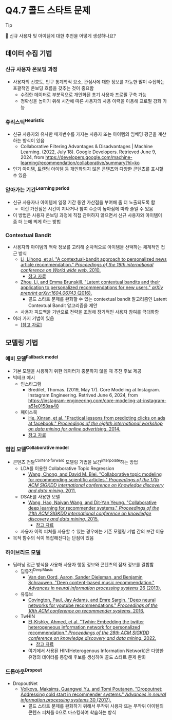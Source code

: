 # Q4.7 콜드 스타트 문제

> [!Tip]
> 
> 🙋 신규 사용자 및 아이템에 대한 추천을 어떻게 생성하나요?

## 데이터 수집 기법

### 신규 사용자 온보딩 과정

-   사용자의 선호도, 인구 통계학적 요소, 관심사에 대한 정보를 가능한 많이 수집하는 포괄적인 온보딩 흐름을 갖추는 것이 중요함
    -   수집한 데이터로 부분적으로 개인화된 초기 사용자 프로필 구축 가능
    -   정확성을 높이기 위해 시간에 따른 사용자의 사용 이력을 이용해 프로필 강화 가능

### 휴리스틱<sup>Heuristic</sup>

-   신규 사용자와 유사한 매개변수를 가지는 사용자 또는 아이템의 임베딩 평균을 계산하는 방식이 있음
    -   Collaborative Filtering Advantages & Disadvantages | Machine Learning. (2022, July 18). Google Developers. Retrieved June 9, 2024, from https://developers.google.com/machine-learning/recommendation/collaborative/summary?hl=ko
-   인기 아이템, 트렌딩 아이템 등 개인화되지 않은 콘텐츠와 다양한 콘텐츠를 표시할 수 있음

### 알아가는 기간<sup>Learning period</sup>

-   신규 사용자나 아이템에 일정 기간 동안 가산점을 부여해 좀 더 노출되도록 함
    -   이런 가산점은 시간이 지나거나 참여 수준이 높아짐에 따라 줄일 수 있음
-   이 방법은 사용자 온보딩 과정에 직접 관여하지 않으면서 신규 사용자와 아이템이 좀 더 눈에 띄게 하는 방법

### Contextual Bandit

-   사용자와 아이템의 맥락 정보를 고려해 순차적으로 아이템을 선택하는 체계적인 접근 방식
    -   [Li, Lihong, et al. "A contextual-bandit approach to personalized news article recommendation." *Proceedings of the 19th international conference on World wide web*. 2010.](https://arxiv.org/abs/1003.0146)
        -   [참고 자료](https://leehyejin91.github.io/post-contextual_bandit/)
    -   [Zhou, Li, and Emma Brunskill. "Latent contextual bandits and their application to personalized recommendations for new users." *arXiv preprint arXiv:1604.06743* (2016).](https://arxiv.org/abs/1604.06743)
        -   콜드 스타트 문제를 완화할 수 있는 contextual bandit 알고리즘인 Latent Contextual Bandit 알고리즘을 제안
    -   사용자 피드백을 기반으로 전략을 조정해 장기적인 사용자 참여를 극대화함
-   여러 가지 기법이 있음
    -   [[참고 자료]](https://otzslayer.github.io/ml/2022/01/07/about-multi-armed-bandit.html)

## 모델링 기법

### 예비 모델<sup>Fallback model</sup>

-   기본 모델을 사용하기 위한 데이터가 충분하지 않을 때 추천 후보 제공
-   빅테크 예시
    -   인스타그램
        -   Bredilet, Thomas. (2019, May 17). Core Modeling at Instagram. Instagram Engineering. Retrived June 6, 2024, from https://instagram-engineering.com/core-modeling-at-instagram-a51e0158aa48
    -   페이스북
        -   [He, Xinran, et al. "Practical lessons from predicting clicks on ads at facebook." *Proceedings of the eighth international workshop on data mining for online advertising*. 2014.](https://quinonero.net/Publications/predicting-clicks-facebook.pdf)
        -   [참고 자료](https://aldente0630.github.io/data-science/2018/05/10/practical_lessons_from_predicting_clicks_on_ads_at_FB.html)

### 협업 모델<sup>Collaborative model</sup>

-   콘텐츠 전달<sup>Content-forward</sup> 모델링 기법을 보간<sup>interpolate</sup>하는 방법
    -   LDA를 이용한 Collaborative Topic Regression
        -   [Wang, Chong, and David M. Blei. "Collaborative topic modeling for recommending scientific articles." *Proceedings of the 17th ACM SIGKDD international conference on Knowledge discovery and data mining*. 2011.](https://www.cse.cuhk.edu.hk/irwin.king.new/_media/presentations/wangblei2011.pdf)
    -   DSAE를 사용한 모델
        -   [Wang, Hao, Naiyan Wang, and Dit-Yan Yeung. "Collaborative deep learning for recommender systems." *Proceedings of the 21th ACM SIGKDD international conference on knowledge discovery and data mining*. 2015.](https://arxiv.org/pdf/1409.2944)
            -   [참고 자료](https://steady-programming.tistory.com/54)
    -   사용자 이력 피처를 사용할 수 있는 경우에는 기존 모델링 기법 간의 보간 이용
-   목적 함수의 식이 복잡해진다는 단점이 있음

### 하이브리드 모델

-   딥러닝 접근 방식을 사용해 사용자 행동 정보와 콘텐츠의 잠재 정보를 결합함
    -   딥뮤직<sup>DeepMusic</sup>
        -   [Van den Oord, Aaron, Sander Dieleman, and Benjamin Schrauwen. "Deep content-based music recommendation." *Advances in neural information processing systems* 26 (2013).](https://proceedings.neurips.cc/paper/2013/file/b3ba8f1bee1238a2f37603d90b58898d-Paper.pdf)
    -   유튜브
        -   [Covington, Paul, Jay Adams, and Emre Sargin. "Deep neural networks for youtube recommendations." *Proceedings of the 10th ACM conference on recommender systems*. 2016.](https://static.googleusercontent.com/media/research.google.com/ko//pubs/archive/45530.pdf)
    -   TwHIN
        -   [El-Kishky, Ahmed, et al. "Twhin: Embedding the twitter heterogeneous information network for personalized recommendation." *Proceedings of the 28th ACM SIGKDD conference on knowledge discovery and data mining*. 2022.](https://arxiv.org/pdf/2202.05387.pdf?fbclid=IwAR1GZBLhaz1YKPRtdAQY6Fq34R2LVLFPhoZ5ZIrVzuIHrjRAEIxEAOY3-kU)
            -   [참고 자료](https://www.slideshare.net/slideshow/ss-258926687/258926687)
        -   여기에서 사용된 HIN(Heterogenous Information Network)은 다양한 유형의 데이터를 통합해 후보를 생성하여 콜드 스타트 문제 완화

### 드롭아웃<sup>Dropout</sup>

-   DropoutNet
    -   [Volkovs, Maksims, Guangwei Yu, and Tomi Poutanen. "Dropoutnet: Addressing cold start in recommender systems." *Advances in neural information processing systems* 30 (2017).](https://proceedings.neurips.cc/paper_files/paper/2017/file/dbd22ba3bd0df8f385bdac3e9f8be207-Paper.pdf)
        -   콜드 스타트 문제를 완화하기 위해서 무작위 사용자 또는 무작위 아이템의 콘텐츠 피처를 0으로 마스킹하여 학습하는 방식